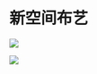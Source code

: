 # 新空间布艺
![](https://tva1.sinaimg.cn/large/0081Kckwgy1gk517w6asaj30fb0zt0yq.jpg)

![](https://tva1.sinaimg.cn/large/0081Kckwgy1gk518b4slbj30b3103n2e.jpg)